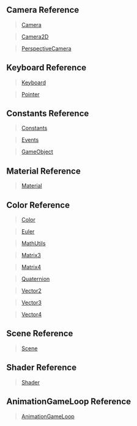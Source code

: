 ## Camera Reference 
> [Camera](Camera.md) 

> [Camera2D](Camera2D.md) 

> [PerspectiveCamera](PerspectiveCamera.md) 

## Keyboard Reference 
> [Keyboard](Keyboard.md) 

> [Pointer](Pointer.md) 

## Constants Reference 
> [Constants](Constants.md) 

> [Events](Events.md) 

> [GameObject](GameObject.md) 

## Material Reference 
> [Material](Material.md) 

## Color Reference 
> [Color](Color.md) 

> [Euler](Euler.md) 

> [MathUtils](MathUtils.md) 

> [Matrix3](Matrix3.md) 

> [Matrix4](Matrix4.md) 

> [Quaternion](Quaternion.md) 

> [Vector2](Vector2.md) 

> [Vector3](Vector3.md) 

> [Vector4](Vector4.md) 

## Scene Reference 
> [Scene](Scene.md) 

## Shader Reference 
> [Shader](Shader.md) 

## AnimationGameLoop Reference 
> [AnimationGameLoop](AnimationGameLoop.md) 

